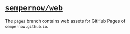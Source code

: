 # [`sempernow/web`](https://github.com/sempernow/web "GitHub")

The `pages` branch contains web assets for GitHub Pages of `sempernow.github.io`.


